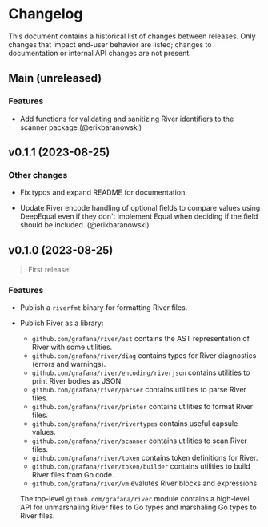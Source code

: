 # Changelog

This document contains a historical list of changes between releases. Only
changes that impact end-user behavior are listed; changes to documentation or
internal API changes are not present.

Main (unreleased)
-----------------

### Features

- Add functions for validating and sanitizing River identifiers to the scanner package (@erikbaranowski)

v0.1.1 (2023-08-25)
-------------------

### Other changes

- Fix typos and expand README for documentation.

- Update River encode handling of optional fields to compare values using
  DeepEqual even if they don't implement Equal when deciding if the field
  should be included. (@erikbaranowski)

v0.1.0 (2023-08-25)
-------------------

> First release!

### Features

- Publish a `riverfmt` binary for formatting River files.

- Publish River as a library:

  - `github.com/grafana/river/ast` contains the AST representation of River with some utilities.
  - `github.com/grafana/river/diag` contains types for River diagnostics (errors and warnings).
  - `github.com/grafana/river/encoding/riverjson` contains utilities to print River bodies as JSON.
  - `github.com/grafana/river/parser` contains utilities to parse River files.
  - `github.com/grafana/river/printer` contains utilities to format River files.
  - `github.com/grafana/river/rivertypes` contains useful capsule values.
  - `github.com/grafana/river/scanner` contains utilities to scan River files.
  - `github.com/grafana/river/token` contains token definitions for River.
  - `github.com/grafana/river/token/builder` contains utilities to build River files from Go code.
  - `github.com/grafana/river/vm` evalutes River blocks and expressions

  The top-level `github.com/grafana/river` module contains a high-level API for
  unmarshaling River files to Go types and marshaling Go types to River files.
